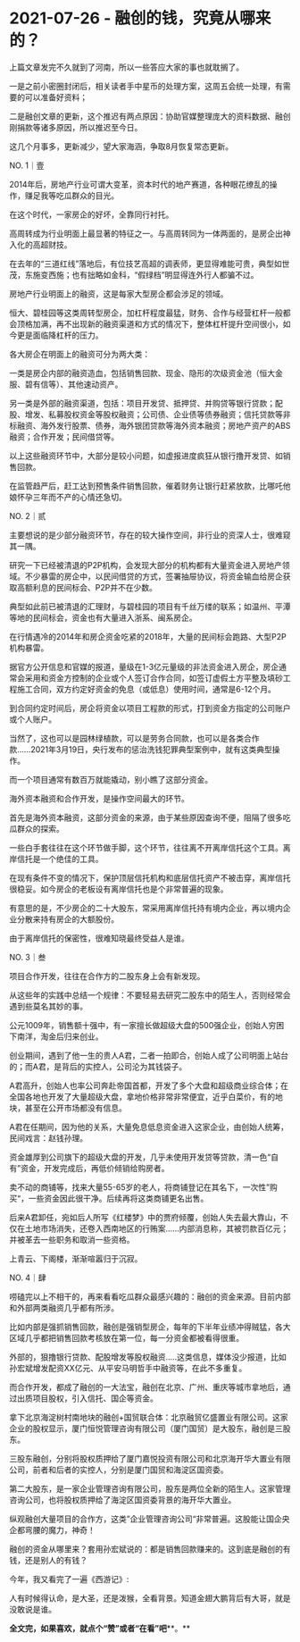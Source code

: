 # 2021-07-26 - 融创的钱，究竟从哪来的？

上篇文章发完不久就到了河南，所以一些答应大家的事也就耽搁了。

一是之前小密圈封闭后，相关读者手中星币的处理方案，这周五会统一处理，有需要的可以准备好资料；

二是融创文章的更新，这个推迟有两点原因：协助官媒整理庞大的资料数据、融创刚捐款等诸多原因，所以推迟至今日。

这几个月事多，更新减少，望大家海涵，争取8月恢复常态更新。

NO. 1｜壹

2014年后，房地产行业可谓大变革，资本时代的地产赛道，各种眼花缭乱的操作，赚足我等吃瓜群众的目光。

在这个时代，一家房企的好坏，全靠同行衬托。

高周转成为行业明面上最显著的特征之一。与高周转同为一体两面的，是房企出神入化的高超财技。

在去年的“三道红线”落地后，有位技艺高超的调表师，更显得难能可贵，典型如世茂，东施变西施；也有拙略如金科，“假绿档”明显得连外行人都骗不过。

房地产行业明面上的融资，这是每家大型房企都会涉足的领域。

恒大、碧桂园等这类周转型房企，加杠杆程度最猛，财务、合作与经营杠杆一般都会顶格加满，再不出现新的融资渠道和方式的情况下，整体杠杆提升空间很小，如今更是面临降杠杆的压力。

各大房企在明面上的融资可分为两大类：

一类是房企内部的融资造血，包括销售回款、现金、隐形的次级资金池（恒大金服、碧有信等）、其他速动资产。

另一类是外部的融资渠道，包括：项目开发贷、抵押贷、并购贷等银行贷款；配股、增发、私募股权资金等股权融资；公司债、企业债等债券融资；信托贷款等非标融资、海外发行股票、债券，海外银团贷款等海外资本融资；房地产资产的ABS融资；合作开发；民间借贷等。

以上这些融资环节中，大部分是较小问题，如虚报进度疯狂从银行撸开发贷、如销售回款。

在监管趋严后，赶工达到预售条件销售回款，催着财务让银行赶紧放款，比哪吒他娘怀孕三年而不产的心情还急切。

NO. 2｜贰

主要想说的是少部分融资环节，存在的较大操作空间，非行业的资深人士，很难窥其一隅。

研究一下已经被清退的P2P机构，会发现大部分的机构都有大量资金进入房地产领域。不少暴雷的房企中，以民间借贷的方式，签署抽屉协议，将资金输血给房企获取高额利息的民间标会、P2P并不在少数。

典型如此前已被清退的汇理财，与碧桂园的项目有千丝万缕的联系；如温州、平潭等地的民间标会，资金也有大量进入浙系、闽系房企。

在行情遇冷的2014年和房企资金吃紧的2018年，大量的民间标会跑路、大型P2P机构暴雷。

据官方公开信息和官媒的报道，量级在1-3亿元量级的非法资金进入房企，房企通常会采用和资金方控制的企业或个人签订合作合同，如签订虚假土方平整及填砂工程施工合同，双方约定好资金的免息（或低息）使用时间，通常是6-12个月。

到合同约定时间后，房企将资金以项目工程款的形式，打到资金方指定的公司账户或个人账户。

当然了，这也可以是园林绿植款，可以是劳务合同款，也可以是各类合作款......2021年3月19日，央行发布的惩治洗钱犯罪典型案例中，就有这类典型操作。

而一个项目通常有数百万就能撬动，别小瞧了这部分资金。

海外资本融资和合作开发，是操作空间最大的环节。

首先是海外资本融资，这部分资金的来源，由于某些原因查询不便，阻隔了很多吃瓜群众的探索。

一些白手套往往在这个环节做手脚，这个环节，往往离不开离岸信托这个工具。离岸信托是一个绝佳的工具。

在现有条件不变的情况下，保护顶层信托机构和底层信托资产不被击穿，离岸信托很稳妥。如今房企的老板设有离岸信托也是个非常普遍的现象。

有意思的是，不少房企的二十大股东，常采用离岸信托持有境内企业，再以境内企业分散来持有房企的大额股份。

由于离岸信托的保密性，很难知晓最终受益人是谁。

NO. 3｜叁

项目合作开发，往往在合作方的二股东身上会有新发现。

从这些年的实践中总结一个规律：不要轻易去研究二股东中的陌生人，否则经常会遇到些莫名其妙的事。

公元1009年，销售额十强中，有一家擅长做超级大盘的500强企业，创始人穷困下南洋，淘金后归来创业。

创业期间，遇到了他一生的贵人A君，二者一拍即合，创始人成了公司明面上站台的；而A君，是背后的实控人，公司沦为其钱袋子。

A君高升，创始人也率公司奔赴帝国首都，开发了多个大盘和超级商业综合体；在全国各地也开发了大量超级大盘，拿地价格非常非常便宜，近乎白菜价，有的地块，甚至在公开市场都没有信息。

A君在任期间，因为他的关系，大量免息低息资金进入这家企业，由创始人统筹，民间戏言：赵钱孙理。

资金雄厚到公司旗下的超级大盘的开发，几乎未使用开发贷等贷款，清一色“自有”资金，开发完成后，再低价倾销给购房者。

卖不动的商铺等，找来大量55-65岁的老人，将商铺登记在其名下，一次性”购买“，一些资金因此很干净。后续再将这类商铺更名出售。

后来A君卸任，宛如后人所写《红楼梦》中的贾府倾覆，创始人失去最大靠山，不仅在土地市场消失，还卷入西南地区的行贿案......内部消息称，其被罚款百亿元；并被革去一些职务和取消一些资格。

上青云、下阁楼，渐渐喧嚣归于沉寂。

NO. 4｜肆

唠磕完以上不相干的，再来看看吃瓜群众最感兴趣的：融创的资金来源。目前内部和外部两类融资几乎都有所涉。

比如内部是强抓销售回款，融创是强销型房企，每年的下半年业绩冲得贼猛，各大区域几乎都把销售回款考核放在第一位，每一分资金都被看得很重。

外部的，狠撸银行贷款、配股增发等股权融资.....这类信息，媒体没少报道，比如孙宏斌增发配资XX亿元、从平安马明哲手中融资等，在此不多重复。

而合作开发，都成了融创的一大法宝，融创在北京、广州、重庆等城市拿地后，通过出质项目股权，引入信托、国企等资金。

拿下北京海淀树村南地块的融创+国贸联合体：北京融贸亿盛置业有限公司。这家企业的股权显示，厦门恒悦管理咨询有限公司（厦门国贸）是大股东，融创是三股东。

三股东融创，分别将股权质押给了厦门嘉悦投资有限公司和北京海开华大置业有限公司，前者和后者的实控人，分别是厦门国贸和海淀区国资委。


第二大股东，是一家企业管理咨询有限公司，股东是两位全新的陌生人。这家管理咨询公司，也将股权质押给了海淀区国资委背景的海开华大置业。


纵观融创大量项目的合作方，这类”企业管理咨询公司“非常普遍。这股能让国企央企都弯腰的魔力，神奇！

融创的资金从哪里来？套用孙宏斌说的：都是销售回款赚来的。这到底是融创的有钱，还是别人的有钱？

今年，我又看完了一遍《西游记》:

人有时候得认命，是大圣，还是泼猴，全看背景。知道金翅大鹏背后有大哥，就是没敢说是谁。

**全文完，如果喜欢，就点个“赞”或者“在看”吧****。**